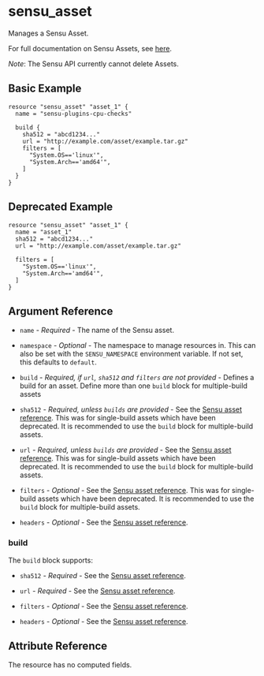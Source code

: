 # sensu_asset

Manages a Sensu Asset.

For full documentation on Sensu Assets, see [here](https://docs.sensu.io/sensu-go/latest/plugins/assets/).

_Note_: The Sensu API currently cannot delete Assets.

## Basic Example

```hcl
resource "sensu_asset" "asset_1" {
  name = "sensu-plugins-cpu-checks"

  build {
    sha512 = "abcd1234..."
    url = "http://example.com/asset/example.tar.gz"
    filters = [
      "System.OS=='linux'",
      "System.Arch=='amd64'",
    ]
  }
}
```

## Deprecated Example

```hcl
resource "sensu_asset" "asset_1" {
  name = "asset_1"
  sha512 = "abcd1234..."
  url = "http://example.com/asset/example.tar.gz"

  filters = [
    "System.OS=='linux'",
    "System.Arch=='amd64'",
  ]
}
```

## Argument Reference

* `name` - *Required* - The name of the Sensu asset.

* `namespace` - *Optional* - The namespace to manage resources in. This can
  also be set with the `SENSU_NAMESPACE` environment variable. If not set,
  this defaults to `default`.

* `build` - *Required, if `url`, `sha512` and `filters` are not provided* - Defines a build for an asset. Define more than one `build` block for
  multiple-build assets

* `sha512` - *Required, unless `builds` are provided* - See the [Sensu asset reference](https://docs.sensu.io/sensu-go/latest/plugins/assets/#asset-specification).
  This was for single-build assets which have been deprecated. It is recommended to use the `build` block
  for multiple-build assets.

* `url` - *Required, unless `builds` are provided* - See the [Sensu asset reference](https://docs.sensu.io/sensu-go/latest/plugins/assets/#asset-specification).
  This was for single-build assets which have been deprecated. It is recommended to use the `build` block
  for multiple-build assets.

* `filters` - *Optional* - See the [Sensu asset reference](https://docs.sensu.io/sensu-go/latest/plugins/assets/#asset-specification).
  This was for single-build assets which have been deprecated. It is recommended to use the `build` block
  for multiple-build assets.

* `headers` - *Optional* - See the [Sensu asset reference](https://docs.sensu.io/sensu-go/latest/plugins/assets/#asset-specification).

### build

The `build` block supports:

* `sha512` - *Required* - See the [Sensu asset reference](https://docs.sensu.io/sensu-go/latest/plugins/assets/#asset-specification).

* `url` - *Required* - See the [Sensu asset reference](https://docs.sensu.io/sensu-go/latest/plugins/assets/#asset-specification).

* `filters` - *Optional* - See the [Sensu asset reference](https://docs.sensu.io/sensu-go/latest/plugins/assets/#asset-specification).

* `headers` - *Optional* - See the [Sensu asset reference](https://docs.sensu.io/sensu-go/latest/plugins/assets/#asset-specification).


## Attribute Reference

The resource has no computed fields.
